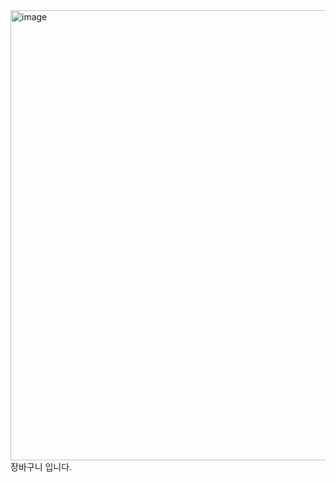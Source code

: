 <img width="720" alt="image" src="https://github.com/HyunBaeL/hyun/assets/151427296/d63ebe25-57e0-4950-aa1b-b8e0d1704936">
장바구니 입니다.
